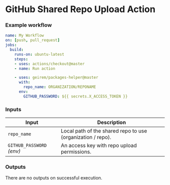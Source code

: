 # GitHub Shared Repo Upload Action



### Example workflow

```yaml
name: My Workflow
on: [push, pull_request]
jobs:
  build:
    runs-on: ubuntu-latest
    steps:
    - uses: actions/checkout@master
    - name: Run action

    - uses: geirem/packages-helper@master
      with:
        repo_name: ORGANIZATION/REPONAME
      env:
        GITHUB_PASSWORD: ${{ secrets.X_ACCESS_TOKEN }}
```

### Inputs

| Input                                             | Description                                        |
|------------------------------------------------------|-----------------------------------------------|
| `repo_name`  | Local path of the shared repo to use (organization / repo).   |
| `GITHUB_PASSWORD` _(env)_  | An access key with repo upload permissions. |

### Outputs
There are no outputs on successful execution.
